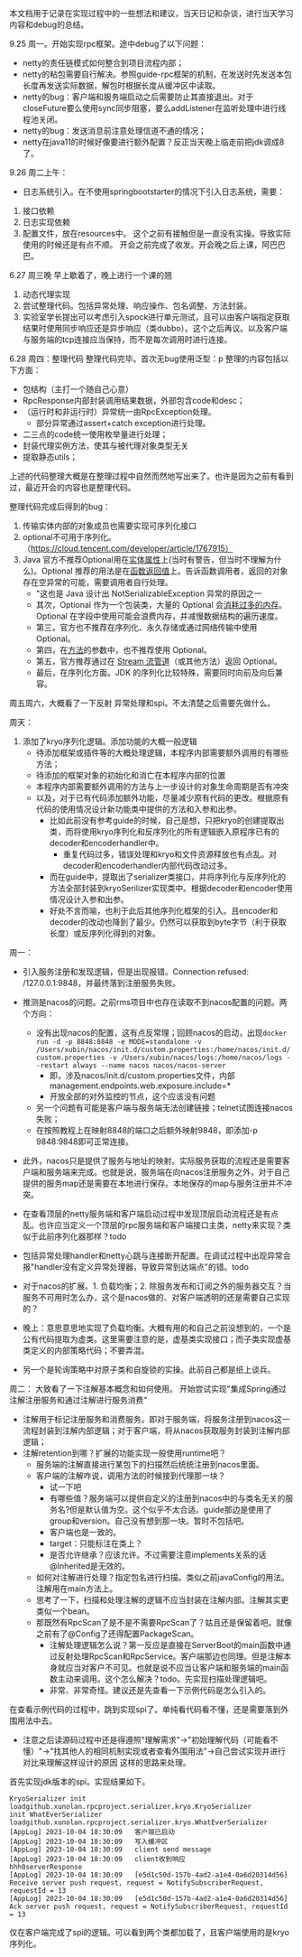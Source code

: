 本文档用于记录在实现过程中的一些想法和建议，当天日记和杂谈，进行当天学习内容和debug的总结。

9.25 周一。开始实现rpc框架。途中debug了以下问题：
- netty的责任链模式如何整合到项目流程内部；
- netty的粘包需要自行解决。参照guide-rpc框架的机制，在发送时先发送本包长度再发送实际数据，解包时根据长度从缓冲区中读取。
- netty的bug：客户端和服务端启动之后需要防止其直接退出。对于closeFuture要么使用sync同步阻塞，要么addListener在监听处理中进行线程池关闭。
- netty的bug：发送消息前注意处理信道不通的情况；
- netty在java11的时候好像要进行额外配置？反正当天晚上临走前把jdk调成8了。

9.26 周二上午：
- 日志系统引入。在不使用springbootstarter的情况下引入日志系统，需要：
1. 接口依赖
2. 日志实现依赖
3. 配置文件，放在resources中。
这个之前有接触但是一直没有实操。导致实际使用的时候还是有点不顺。
开会之前完成了收发。开会晚之后上课，阿巴巴巴。

6.27 周三晚
早上歇着了，晚上进行一个课的翘
1. 动态代理实现
2. 尝试整理代码。包括异常处理、响应操作、包名调整、方法封装。
3. 实验室学长提出可以考虑引入spock进行单元测试，且可以由客户端指定获取结果时使用同步响应还是异步响应（类dubbo）。这个之后再议。以及客户端与服务端的tcp连接应当保持，而不是每次调用时进行连接。


6.28 周四：整理代码
整理代码完毕。首次无bug使用泛型：p   整理的内容包括以下方面：
- 包结构（主打一个随自己心意）
- RpcResponse内部封装调用结果数据，外部包含code和desc；
- （运行时和非运行时）异常统一由RpcException处理。
  - 部分异常通过assert+catch exception进行处理。
- 二三点的code统一使用枚举量进行处理；
- 封装代理实例方法，使其与被代理对象类型无关
- 提取静态utils；

上述的代码整理大概是在整理过程中自然而然地写出来了。也许是因为之前有看到过，最近开会的内容也是整理代码。

整理代码完成后得到的bug：
1. 传输实体内部的对象成员也需要实现可序列化接口
2. optional不可用于序列化。（https://cloud.tencent.com/developer/article/1767915）
3. Java 官方不推荐Optional用在<u>实体属性</u>上(当时有警告，但当时不理解为什么)。Optional 推荐的用法是在<u>函数返回值</u>上。告诉函数调用者，返回的对象存在空异常的可能，需要调用者自行处理。
    - "这也是 Java 设计出 NotSerializableException 异常的原因之一
    - 其次，Optional 作为一个包装类，大量的 Optional 会<u>消耗过多的内存</u>。Optional 在字段中使用可能会浪费内存，并减慢数据结构的遍历速度。 
    - 第三，官方也不推荐在序列化、永久存储或通过网络传输中使用 Optional。 
    - 第四，在<u>方法</u>的参数中，也不推荐使用 Optional。
    - 第五，官方推荐通过在 <u>Stream 流管道</u>（或其他方法）返回 Optional。
    - 最后，在序列化方面。JDK 的序列化比较特殊，需要同时向前及向后兼容。

周五周六，大概看了一下反射 异常处理和spi。不太清楚之后需要先做什么。

周天：
1. 添加了kryo序列化逻辑。添加功能的大概一般逻辑
   - 待添加框架或插件等的大概处理逻辑，本程序内部需要额外调用的有哪些方法；
   - 待添加的框架对象的初始化和消亡在本程序内部的位置
   - 本程序内部需要额外调用的方法与上一步设计的对象生命周期是否有冲突
   - 以及，对于已有代码添加额外功能，尽量减少原有代码的更改。根据原有代码的使用情况设计新功能类中提供的方法和入参和出参。
     - 比如此前没有参考guide的时候，自己是想，只把kryo的创建提取出类，而将使用kryo序列化和反序列化的所有逻辑嵌入原程序已有的decoder和encoderhandler中。
       - 重复代码过多，错误处理和kryo和文件资源释放也有点乱。对decoder和encoderhandler内部代码改动过多。
     - 而在guide中，提取出了serializer类接口，并将序列化与反序列化的方法全部封装到kryoSerilizer实现类中。根据decoder和encoder使用情况设计入参和出参。
     - 好处不言而喻，也利于此后其他序列化框架的引入。且encoder和decoder的改动也降到了最少。仍然可以获取到byte字节（利于获取长度）或反序列化得到的对象。

周一：
- 引入服务注册和发现逻辑，但是出现报错。Connection refused: /127.0.0.1:9848，并最终落到注册服务失败。
- 推测是nacos的问题。之前rms项目中也存在读取不到nacos配置的问题。两个方向：
  - 没有出现nacos的配置，这有点反常理；回顾nacos的启动，出现`docker run -d -p 8848:8848 -e MODE=standalone -v /Users/xubin/nacos/init.d/custom.properties:/home/nacos/init.d/custom.properties -v /Users/xubin/nacos/logs:/home/nacos/logs --restart always --name nacos nacos/nacos-server`
    - 即，涉及nacos/init.d/custom.properties文件，内部management.endpoints.web.exposure.include=*
    - 开放全部的对外监控的节点，这个应该没有问题
  - 另一个问题有可能是客户端与服务端无法创建链接；telnet试图连接nacos失败；
  - 在按照教程上在映射8848的端口之后额外映射9848，即添加-p 9848:9848即可正常连接。
- 此外，nacos只是提供了服务与地址的映射。实际服务获取的流程还是需要客户端和服务端来完成。也就是说，服务端在向nacos注册服务之外，对于自己提供的服务map还是需要在本地进行保存。本地保存的map与服务注册并不冲突。

- 在查看顶层的netty服务端和客户端启动过程中发现顶层启动流程还是有点乱。也许应当定义一个顶层的rpc服务端和客户端接口主类，netty来实现？类似于此前序列化器那样？todo 
- 包括异常处理handler和netty心跳与连接断开配置。在调试过程中出现异常会报"handler没有定义异常处理器，导致异常到达端点"的错。todo
- 对于nacos的扩展。1. 负载均衡；2. 除服务发布和订阅之外的服务器交互？当服务不可用时怎么办，这个是nacos做的、对客户端透明的还是需要自己实现的？

- 晚上：意思意思地实现了负载均衡。大概有用的和自己之前没想到的，一个是公有代码提取为虚类。这里需要注意的是，虚基类实现接口；而子类实现虚基类定义的内部策略代码；不要弄混。
- 另一个是轮询策略中对原子类和自旋锁的实操。此前自己都是纸上谈兵。

周二：
大致看了一下注解基本概念和如何使用。
   开始尝试实现"集成Spring通过注解注册服务和通过注解进行服务消费"
- 注解用于标记注册服务和消费服务。即对于服务端，将服务注册到nacos这一流程封装到注解内部逻辑；对于客户端，将从nacos获取服务封装到注解内部逻辑；
- 注解retention到哪？扩展的功能实现一般使用runtime吧？
    - 服务端的注解直接进行某包下的扫描然后统统注册到nacos里面。
    - 客户端的注解咋说，调用方法的时候接到代理那一块？
        - 试一下吧
        - 有哪些值？服务端可以提供自定义的注册到nacos中的与类名无关的服务名?但是默认值为空。这个似乎不太合适。guide那边是使用了group和version。自己没有想到那一块。暂时不包括吧。
        - 客户端也是一致的。
        - target：只能标注在类上？
        - 是否允许继承？应该允许。不过需要注意implements关系的话@Inherited是无效的。
    - 如何对注解进行处理？指定包名进行扫描。类似之前javaConfig的用法。注解用在main方法上。
    - 思考了一下，扫描和处理注解的逻辑不应当封装在注解内部。注解其实更类似一个bean。
    - 那既然有RpcScan了是不是不需要RpcScan了？姑且还是保留着吧。就像之前有了@Config了还得配置PackageScan。
        - 注解处理逻辑怎么说？第一反应是直接在ServerBoot的main函数中通过反射处理RpcScan和RpcService。客户端那边也同理。但是注解本身就应当对客户不可见。也就是说不应当让客户端和服务端的main函数主动来调用。这个怎么解决？todo。先实现扫描处理逻辑吧。
        - 非常、非常奇怪。建议还是先查看一下示例代码是怎么引入的。

在查看示例代码的过程中，跳到实现spi了。单纯看代码看不懂，还是需要落到外围用法中去。
- 注意之后读源码过程中还是得遵照"理解需求"->"初始理解代码（可能看不懂）"->"找其他人的相同机制实现或者查看外围用法"->自己尝试实现并进行对比来理解这样设计的原因   这样的思路来处理。

首先实现jdk版本的spi。实现结果如下。
```
KryoSerializer init
loadgithub.xunolan.rpcproject.serializer.kryo.KryoSerializer
init WhatEverSerializer
loadgithub.xunolan.rpcproject.serializer.kryo.WhatEverSerializer
[AppLog] 2023-10-04 18:30:09   客户端已启动
[AppLog] 2023-10-04 18:30:09   写入缓冲区
[AppLog] 2023-10-04 18:30:09   client send message
[AppLog] 2023-10-04 18:30:09   client收到响应
hhh0serverResponse
[AppLog] 2023-10-04 18:30:09   [e5d1c50d-157b-4ad2-a1e4-0a6d20314d56] Receive server push request, request = NotifySubscriberRequest, requestId = 13
[AppLog] 2023-10-04 18:30:09   [e5d1c50d-157b-4ad2-a1e4-0a6d20314d56] Ack server push request, request = NotifySubscriberRequest, requestId = 13
```
仅在客户端完成了spi的逻辑。可以看到两个类都加载了，且客户端使用的是kryo序列化。
